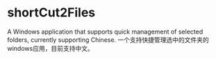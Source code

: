 # shortCut2Files
A Windows application that supports quick management of selected folders, currently supporting Chinese. 一个支持快捷管理选中的文件夹的windows应用，目前支持中文。
